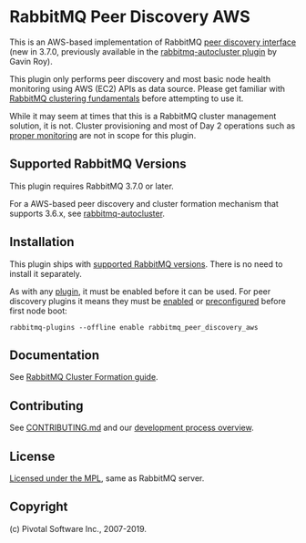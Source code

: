 # RabbitMQ Peer Discovery AWS

This is an AWS-based implementation of RabbitMQ [peer discovery interface](https://www.rabbitmq.com/blog/2018/02/12/peer-discovery-subsystem-in-rabbitmq-3-7/)
(new in 3.7.0, previously available in the [rabbitmq-autocluster plugin](https://github.com/rabbitmq/rabbitmq-autocluster)
by Gavin Roy).

This plugin only performs peer discovery and most basic node health monitoring
using AWS (EC2) APIs as data source.
Please get familiar with [RabbitMQ clustering fundamentals](https://rabbitmq.com/clustering.html) before attempting
to use it.

While it may seem at times that this is a RabbitMQ cluster management solution,
it is not. Cluster provisioning and most of Day 2 operations such as [proper monitoring](https://rabbitmq.com/monitoring.html)
are not in scope for this plugin.


## Supported RabbitMQ Versions

This plugin requires RabbitMQ 3.7.0 or later.

For a AWS-based peer discovery and cluster formation
mechanism that supports 3.6.x, see [rabbitmq-autocluster](https://github.com/rabbitmq/rabbitmq-autocluster).


## Installation

This plugin ships with [supported RabbitMQ versions](https://www.rabbitmq.com/versions.html).
There is no need to install it separately.

As with any [plugin](https://rabbitmq.com/plugins.html), it must be enabled before it
can be used. For peer discovery plugins it means they must be [enabled](https://rabbitmq.com//plugins.html#basics) or [preconfigured](https://rabbitmq.com//plugins.html#enabled-plugins-file)
before first node boot:

```
rabbitmq-plugins --offline enable rabbitmq_peer_discovery_aws
```


## Documentation

See [RabbitMQ Cluster Formation guide](https://www.rabbitmq.com/cluster-formation.html).


## Contributing

See [CONTRIBUTING.md](./CONTRIBUTING.md) and our [development process overview](https://www.rabbitmq.com/github.html).


## License

[Licensed under the MPL](LICENSE-MPL-RabbitMQ), same as RabbitMQ server.


## Copyright

(c) Pivotal Software Inc., 2007-2019.
